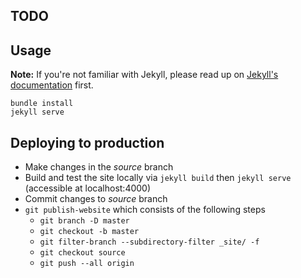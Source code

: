 ## TODO

## Usage

**Note:** If you're not familiar with Jekyll, please read up on [Jekyll's documentation](http://jekyllrb.com/) first.

```
bundle install
jekyll serve
```

## Deploying to production

* Make changes in the *source* branch
* Build and test the site locally via `jekyll build` then `jekyll serve` (accessible at localhost:4000)
* Commit changes to *source* branch
* `git publish-website` which consists of the following steps
  - `git branch -D master`
  - `git checkout -b master`
  - `git filter-branch --subdirectory-filter _site/ -f`
  - `git checkout source`
  - `git push --all origin`
